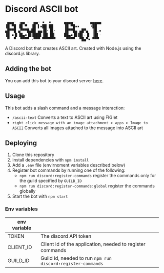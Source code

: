 # Discord ASCII bot

```
 ▄▄▄· .▄▄ ·  ▄▄· ▪  ▪      ▄▄▄▄·       ▄▄▄▄▄
▐█ ▀█ ▐█ ▀. ▐█ ▌▪██ ██     ▐█ ▀█▪▪     •██
▄█▀▀█ ▄▀▀▀█▄██ ▄▄▐█·▐█·    ▐█▀▀█▄ ▄█▀▄  ▐█.▪
▐█ ▪▐▌▐█▄▪▐█▐███▌▐█▌▐█▌    ██▄▪▐█▐█▌.▐▌ ▐█▌·
 ▀  ▀  ▀▀▀▀ ·▀▀▀ ▀▀▀▀▀▀    ·▀▀▀▀  ▀█▄▀▪ ▀▀▀
```

A Discord bot that creates ASCII art.
Created with Node.js using the discord.js library.

## Adding the bot

You can add this bot to your discord server [here](https://discordbots.org/bot/326619566719369217).

## Usage

This bot adds a slash command and a message interaction:
- `/ascii-text` Converts a text to ASCII art using FIGlet
- `right click message with an image attachment > apps > Image to ASCII` Converts all images attached to the message into ASCII art

## Deploying

1. Clone this repository
2. Install dependencies with `npm install`
3. Add a `.env` file (envirnoment variables described below)
4. Register bot commands by running one of the following:
    - `npm run discord:register-commands` register the commands only for the guild specified by `GUILD_ID`
    - `npm run discord:register-commands:global` register the commands globally
5. Start the bot with `npm start`

### Env variables

| env variable |                                                             |
| ------------ | ----------------------------------------------------------- |
| TOKEN        | The discord API token                                       |
| CLIENT_ID    | Client id of the application, needed to register commands   |
| GUILD_ID     | Guild id, needed to run `npm run discord:register-commands` |
